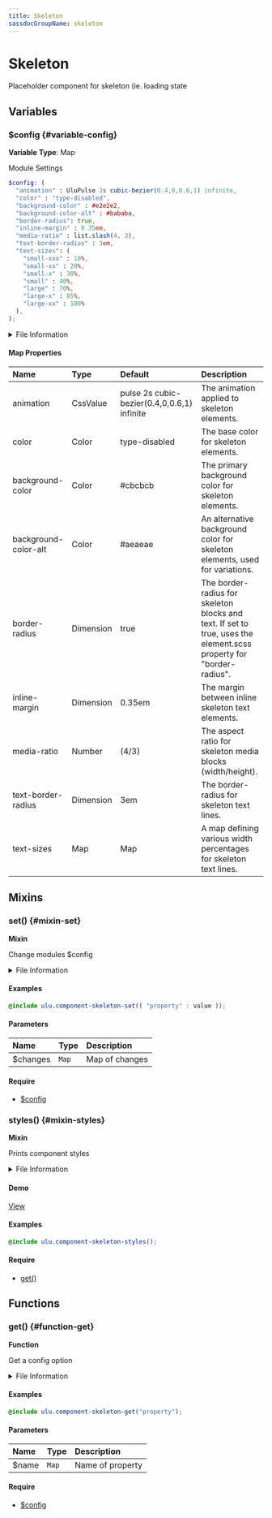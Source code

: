 ```yaml
---
title: Skeleton
sassdocGroupName: skeleton
---
```



# Skeleton

<div class="type-large">

Placeholder component for skeleton (ie. loading state

</div>



## Variables




<div class="sassdoc-item-header">

###  $config {#variable-config}

  <div class="sassdoc-item-header__labels">
    <span class="tag tag--primary"><strong>Variable</strong></span> <span class="tag"><strong>Type</strong>: Map</span>
  </div>

</div>

  

Module Settings
    
    

``` scss
$config: (
  "animation" : UluPulse 2s cubic-bezier(0.4,0,0.6,1) infinite,
  "color" : "type-disabled",
  "background-color" : #e2e2e2,
  "background-color-alt" : #bababa,
  "border-radius": true,
  "inline-margin" : 0.35em,
  "media-ratio" : list.slash(4, 3),
  "text-border-radius" : 3em,
  "text-sizes": (
    "small-xxx" : 10%,
    "small-xx" : 20%,
    "small-x" : 30%,
    "small" : 40%,
    "large" : 70%,
    "large-x" : 85%,
    "large-xx" : 100%
  ),
);
```
  


<details>
  <summary>File Information</summary>
  
- **File:** _skeleton.scss
- **Group:** skeleton
- **Type:** variable
- **Lines (comments):** 25-35
- **Lines (code):** 36-54

</details>

    

#### Map Properties


|Name|Type|Default|Description|
|:--|:--|:--|:--|
|animation|CssValue|pulse 2s cubic-bezier(0.4,0,0.6,1) infinite|The animation applied to skeleton elements.|
|color|Color|type-disabled|The base color for skeleton elements.|
|background-color|Color|#cbcbcb|The primary background color for skeleton elements.|
|background-color-alt|Color|#aeaeae|An alternative background color for skeleton elements, used for variations.|
|border-radius|Dimension|true|The border-radius for skeleton blocks and text. If set to true, uses the element.scss property for "border-radius".|
|inline-margin|Dimension|0.35em|The margin between inline skeleton text elements.|
|media-ratio|Number|(4/3)|The aspect ratio for skeleton media blocks (width/height).|
|text-border-radius|Dimension|3em|The border-radius for skeleton text lines.|
|text-sizes|Map|Map|A map defining various width percentages for skeleton text lines.|

    
  

## Mixins




<div class="sassdoc-item-header">

###  set() {#mixin-set}

  <div class="sassdoc-item-header__labels">
    <span class="tag tag--primary"><strong>Mixin</strong></span>
  </div>

</div>

  

Change modules $config
    
    


<details>
  <summary>File Information</summary>
  
- **File:** _skeleton.scss
- **Group:** skeleton
- **Type:** mixin
- **Lines (comments):** 56-59
- **Lines (code):** 61-63

</details>

    

#### Examples

      


``` scss
@include ulu.component-skeleton-set(( "property" : value ));
```
  



      

#### Parameters


|Name|Type|Description|
|:--|:--|:--|
|$changes|`Map`|Map of changes|

    

#### Require

- [$config](/sass/components/accordion/#variable-config)
  


<div class="sassdoc-item-header">

###  styles() {#mixin-styles}

  <div class="sassdoc-item-header__labels">
    <span class="tag tag--primary"><strong>Mixin</strong></span>
  </div>

</div>

  

Prints component styles
    
    


<details>
  <summary>File Information</summary>
  
- **File:** _skeleton.scss
- **Group:** skeleton
- **Type:** mixin
- **Lines (comments):** 75-78
- **Lines (code):** 80-115

</details>

    


<div class="callout callout--demo crop-margins">

#### Demo



<a class="button" href="/demos/skeleton">View</a>

</div>



#### Examples

      


``` scss
@include ulu.component-skeleton-styles();
```
  



      

#### Require

- [get()](/sass/components/accordion/#function-get)
  
  

## Functions




<div class="sassdoc-item-header">

###  get() {#function-get}

  <div class="sassdoc-item-header__labels">
    <span class="tag tag--primary"><strong>Function</strong></span>
  </div>

</div>

  

Get a config option
    
    


<details>
  <summary>File Information</summary>
  
- **File:** _skeleton.scss
- **Group:** skeleton
- **Type:** function
- **Lines (comments):** 65-68
- **Lines (code):** 70-73

</details>

    

#### Examples

      


``` scss
@include ulu.component-skeleton-get("property");
```
  



      

#### Parameters


|Name|Type|Description|
|:--|:--|:--|
|$name|`Map`|Name of property|

    

#### Require

- [$config](/sass/components/accordion/#variable-config)
  
  
  